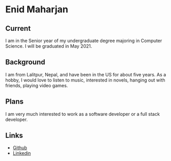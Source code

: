 # Enid Maharjan

## Current

I am in the Senior year of my undergraduate degree majoring in Computer Science. I will be graduated in May 2021.

## Background

I am from Lalitpur, Nepal, and have been in the US for about five years. As a hobby, I would love to listen to music, interested in novels, hanging out with friends, playing video games.

## Plans

I am very much interested to work as a software developer or a full stack developer.

## Links

- [Github](https://github.com/strygwyr55/ "repo")
- [Linkedin](https://www.linkedin.com/in/enid-maharjan-83989119a/ "repo")



